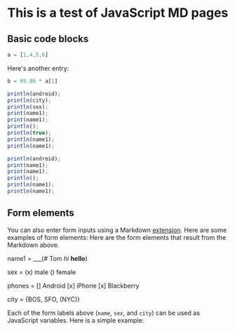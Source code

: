 # This is a test of JavaScript MD pages

## Basic code blocks


```js 
a = [1,4,5,6]
```

Here's another entry:

```js
b = 99.99 * a[1]
```

```js
println(android);
println(city);
println(sex);
print(name1);
print(name1);
println();
println(true);
println(name1);
println(name1);
```

```js output=markdown
println(android);
print(name1);
print(name1);
println();
println(name1);
println(name1);
```

## Form elements

You can also enter form inputs using a Markdown
[extension](https://github.com/brikis98/wmd). Here are some examples
of form elements:
Here are the form elements that result from the Markdown above.

name1 = ___(# Tom *hi* <b>hello</b>)

sex = (x) male () female

phones = [] Android [x] iPhone [x] Blackberry

city = {BOS, SFO, (NYC)}

Each of the form labels above (`name`, `sex`, and `city`) can be used as JavaScript
variables. Here is a simple example:


